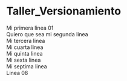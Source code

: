 # Taller_Versionamiento
Mi primera linea 01\
Quiero que sea mi segunda linea\
Mi tercera linea\
Mi cuarta linea\
Mi quinta linea\
Mi sexta linea\
Mi septima linea\
Linea 08
